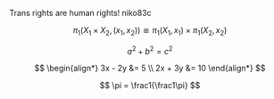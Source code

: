 <script type="text/javascript" src="https://cdnjs.cloudflare.com/ajax/libs/mathjax/2.7.3/MathJax.js?config=TeX-AMS-MML_HTMLorMML"></script>
<link rel="shortcut icon" type="image/x-icon" href="favicon.ico?">

Trans rights are human rights! niko83c

$$ \pi_1(X_1 \times X_2, (x_1,x_2)) \cong \pi_1(X_1,x_1) \times \pi_1(X_2,x_2) $$

$$ a^2 + b^2 = c^2 $$

$$
\begin{align*}
3x - 2y &= 5 \\
2x + 3y &= 10
\end{align*}
$$

$$ \pi = \frac1{\frac1\pi} $$
